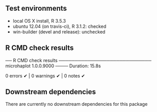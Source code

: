 ## Test environments
* local OS X install, R 3.5.3
* ubuntu 12.04 (on travis-ci), R 3.1.2: checked
* win-builder (devel and release): unchecked

## R CMD check results
── R CMD check results ───────────────────────────── microhaplot 1.0.0.9000 ────
Duration: 15.8s

0 errors ✔ | 0 warnings ✔ | 0 notes ✔


## Downstream dependencies
There are currently no downstream dependencies for this package
